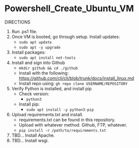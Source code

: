 # Powershell_Create_Ubuntu_VM
 
DIRECTIONS
1. Run .ps1 file.
2. Once VM is booted, go through setup. Install updates:
   - ```sudo apt update```
   - ```sudo apt -y upgrade```
3. Install packages:
   - ```sudo apt install net-tools```
4. Install and sign into Github
   - ```mkdir github && cd ./github```
   - Install with the following:  https://github.com/cli/cli/blob/trunk/docs/install_linux.md
   - Install repo using:  ```gh repo clone USERNAME/REPOSITORY```
5. Verify Python is installed, and install pip
   - Check version:
     - ```python3```
   - Install pip:
     - ```sudo apt install -y python3-pip```
6. Upload requirements.txt and install.
   - requirements.txt can be found in this repository.
   - Upload with whatever method. Github, FTP, whatever.
   - ```pip install -r /path/to/requirements.txt```
7. TBD... Install Apache.
8. TBD... Install wsgi.
